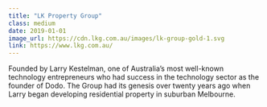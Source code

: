 ```yaml
---
title: "LK Property Group"
class: medium
date: 2019-01-01
image_url: https://cdn.lkg.com.au/images/lk-group-gold-1.svg
link: https://www.lkg.com.au/
---
```

Founded by Larry Kestelman, one of Australia’s most well-known technology entrepreneurs who had success in the technology sector as the founder of Dodo. The Group had its genesis over twenty years ago when Larry began developing residential property in suburban Melbourne.